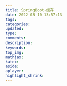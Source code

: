```yaml
---
title: SpringBoot-缓存
date: 2022-03-10 13:57:13
tags:
categories:
updated:
type:
comments:
description:
keywords:
top_img:
mathjax:
katex:
aside:
aplayer:
highlight_shrink:
---
```


